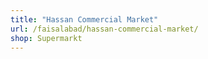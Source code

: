 ```yaml
---
title: "Hassan Commercial Market"
url: /faisalabad/hassan-commercial-market/
shop: Supermarkt
---
```

